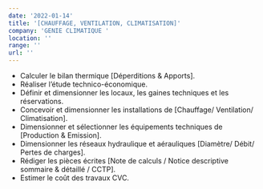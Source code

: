 ```yaml
---
date: '2022-01-14'
title: '[CHAUFFAGE, VENTILATION, CLIMATISATION]'
company: 'GENIE CLIMATIQUE '
location: ''
range: ''
url: ''
---
```


- Calculer le bilan thermique [Déperditions & Apports].
- Réaliser l’étude technico-économique.
- Définir et dimensionner les locaux, les gaines techniques et les réservations.
- Concevoir et dimensionner les installations de [Chauffage/ Ventilation/ Climatisation].
- Dimensionner et sélectionner les équipements techniques de [Production & Emission].
- Dimensionner les réseaux hydraulique et aérauliques [Diamètre/ Débit/ Pertes de charges].
- Rédiger les pièces écrites [Note de calculs / Notice descriptive sommaire & détaillé / CCTP].
- Estimer le coût des travaux CVC.

